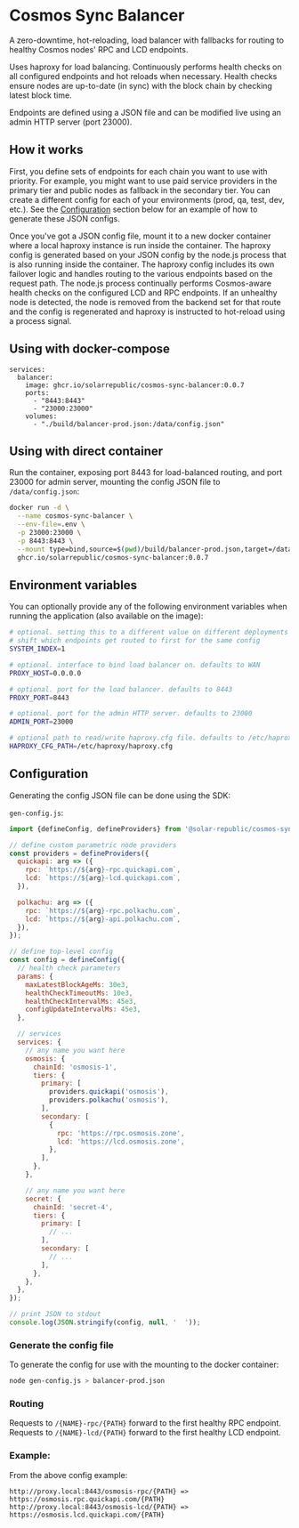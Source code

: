# Cosmos Sync Balancer

A zero-downtime, hot-reloading, load balancer with fallbacks for routing to healthy Cosmos nodes' RPC and LCD endpoints.

Uses haproxy for load balancing. Continuously performs health checks on all configured endpoints and hot reloads when necessary. Health checks ensure nodes are up-to-date (in sync) with the block chain by checking latest block time.

Endpoints are defined using a JSON file and can be modified live using an admin HTTP server (port 23000).


## How it works

First, you define sets of endpoints for each chain you want to use with priority. For example, you might want to use paid service providers in the primary tier and public nodes as fallback in the secondary tier. You can create a different config for each of your environments (prod, qa, test, dev, etc.). See the [Configuration](#configuration) section below for an example of how to generate these JSON configs.

Once you've got a JSON config file, mount it to a new docker container where a local haproxy instance is run inside the container. The haproxy config is generated based on your JSON config by the node.js process that is also running inside the container. The haproxy config includes its own failover logic and handles routing to the various endpoints based on the request path. The node.js process continually performs Cosmos-aware health checks on the configured LCD and RPC endpoints. If an unhealthy node is detected, the node is removed from the backend set for that route and the config is regenerated and haproxy is instructed to hot-reload using a process signal.


## Using with docker-compose

```docker-compose
services:
  balancer:
    image: ghcr.io/solarrepublic/cosmos-sync-balancer:0.0.7
    ports:
      - "8443:8443"
      - "23000:23000"
    volumes:
      - "./build/balancer-prod.json:/data/config.json"
```


## Using with direct container

Run the container, exposing port 8443 for load-balanced routing, and port 23000 for admin server, mounting the config JSON file to `/data/config.json`:

```bash
docker run -d \
  --name cosmos-sync-balancer \
  --env-file=.env \
  -p 23000:23000 \
  -p 8443:8443 \
  --mount type=bind,source=$(pwd)/build/balancer-prod.json,target=/data/config.json \
  ghcr.io/solarrepublic/cosmos-sync-balancer:0.0.7
```


## Environment variables

You can optionally provide any of the following environment variables when running the application (also available on the image):

```bash
# optional. setting this to a different value on different deployments will
# shift which endpoints get routed to first for the same config
SYSTEM_INDEX=1

# optional. interface to bind load balancer on. defaults to WAN
PROXY_HOST=0.0.0.0

# optional. port for the load balancer. defaults to 8443
PROXY_PORT=8443

# optional. port for the admin HTTP server. defaults to 23000
ADMIN_PORT=23000

# optional path to read/write haproxy.cfg file. defaults to /etc/haproxy/haproxy.cfg
HAPROXY_CFG_PATH=/etc/haproxy/haproxy.cfg
```


## Configuration

Generating the config JSON file can be done using the SDK:

`gen-config.js`:
```js
import {defineConfig, defineProviders} from '@solar-republic/cosmos-sync-balancer';

// define custom parametric node providers
const providers = defineProviders({
  quickapi: arg => ({
    rpc: `https://${arg}-rpc.quickapi.com`,
    lcd: `https://${arg}-lcd.quickapi.com`,
  }),

  polkachu: arg => ({
    rpc: `https://${arg}-rpc.polkachu.com`,
    lcd: `https://${arg}-api.polkachu.com`,
  }),
});

// define top-level config
const config = defineConfig({
  // health check parameters
  params: {
    maxLatestBlockAgeMs: 30e3,
    healthCheckTimeoutMs: 10e3,
    healthCheckIntervalMs: 45e3,
    configUpdateIntervalMs: 45e3,
  },

  // services
  services: {
    // any name you want here
    osmosis: {
      chainId: 'osmosis-1',
      tiers: {
        primary: [
          providers.quickapi('osmosis'),
          providers.polkachu('osmosis'),
        ],
        secondary: [
          {
            rpc: 'https://rpc.osmosis.zone',
            lcd: 'https://lcd.osmosis.zone',
          },
        ],
      },
    },

    // any name you want here
    secret: {
      chainId: 'secret-4',
      tiers: {
        primary: [
          // ...
        ],
        secondary: [
          // ...
        ],
      },
    },
  },
});

// print JSON to stdout
console.log(JSON.stringify(config, null, '  '));
```

### Generate the config file

To generate the config for use with the mounting to the docker container:

```bash
node gen-config.js > balancer-prod.json
```

### Routing
Requests to `/{NAME}-rpc/{PATH}` forward to the first healthy RPC endpoint.
Requests to `/{NAME}-lcd/{PATH}` forward to the first healthy LCD endpoint.

### Example:
From the above config example:
```
http://proxy.local:8443/osmosis-rpc/{PATH} => https://osmosis.rpc.quickapi.com/{PATH}
http://proxy.local:8443/osmosis-lcd/{PATH} => https://osmosis.lcd.quickapi.com/{PATH}
```
